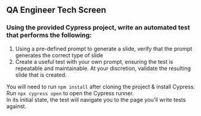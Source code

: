 ## QA Engineer Tech Screen

### Using the provided Cypress project, write an automated test that performs the following:

1. Using a pre-defined prompt to generate a slide, verify that the prompt generates the correct type of slide
2. Create a useful test with your own prompt, ensuring the test is repeatable and maintainable. At your discretion, validate the resulting slide that is created.

You will need to run `npm install` after cloning the project & install Cypress.  
Run `npx cypress open` to open the Cypress runner.  
In its initial state, the test will navigate you to the page you'll write tests against.
